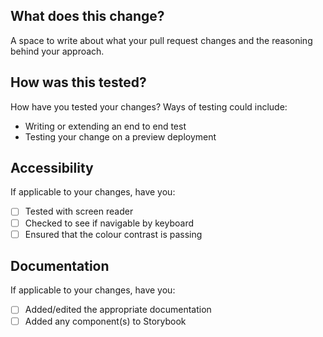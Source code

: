 ## What does this change?

A space to write about what your pull request changes and the reasoning behind your approach.

## How was this tested?

How have you tested your changes?
Ways of testing could include:

- Writing or extending an end to end test
- Testing your change on a preview deployment

## Accessibility

If applicable to your changes, have you:

- [ ] Tested with screen reader
- [ ] Checked to see if navigable by keyboard
- [ ] Ensured that the colour contrast is passing

## Documentation

If applicable to your changes, have you:

- [ ] Added/edited the appropriate documentation
- [ ] Added any component(s) to Storybook
